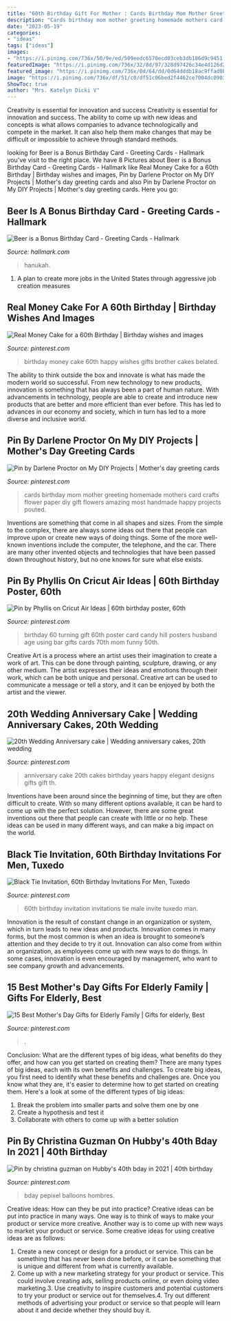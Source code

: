 ```yaml
---
title: "60th Birthday Gift For Mother : Cards Birthday Mom Mother Greeting Homemade Mothers Card Crafts Flower Paper Diy Gift Flowers Amazing Most Handmade Happy Projects Pouted"
description: "Cards birthday mom mother greeting homemade mothers card crafts flower paper diy gift flowers amazing most handmade happy projects pouted"
date: "2023-05-19"
categories:
- "ideas"
tags: ["ideas"]
images:
- "https://i.pinimg.com/736x/50/9e/ed/509eedc6570ecd03ceb3db186d9c9451.jpg"
featuredImage: "https://i.pinimg.com/736x/32/8d/97/328d97426c34e4d126d2ae96253b85ad.jpg"
featured_image: "https://i.pinimg.com/736x/0d/64/dd/0d64dddb18ac9ffad0b8ef50b4332f07.jpg"
image: "https://i.pinimg.com/736x/df/51/c0/df51c06bed2f4462ce7004dc09037a56--cricut-explore-project-ideas.jpg"
ShowToc: true
author: "Mrs. Katelyn Dicki V"
---
```



Creativity is essential for innovation and success
Creativity is essential for innovation and success. The ability to come up with new ideas and concepts is what allows companies to advance technologically and compete in the market. It can also help them make changes that may be difficult or impossible to achieve through standard methods.

	

		
looking for Beer is a Bonus Birthday Card - Greeting Cards - Hallmark you've visit to the right place. We have 8 Pictures about Beer is a Bonus Birthday Card - Greeting Cards - Hallmark like Real Money Cake for a 60th Birthday | Birthday wishes and images, Pin by Darlene Proctor on My DIY Projects | Mother&#039;s day greeting cards and also Pin by Darlene Proctor on My DIY Projects | Mother&#039;s day greeting cards. Here you go:
		
    
## Beer Is A Bonus Birthday Card - Greeting Cards - Hallmark

<img loading=lazy src="https://www.hallmark.com/dw/image/v2/AALB_PRD/on/demandware.static/-/Sites-hallmark-master/default/dwa3049619/images/finished-goods/Beer-is-a-Bonus-Birthday-Card-root-239LGH1105_PV.1.LGH1105.jpg_Source_Image.jpg" onerror="this.onerror=null;this.src='https://tse3.mm.bing.net/th?id=OIP.9qZkZ9C1u0Rb2OMyHie4eQHaKz&amp;pid=15.1';" alt="Beer is a Bonus Birthday Card - Greeting Cards - Hallmark">

_Source: hallmark.com_

>hanukah. 

	

1. A plan to create more jobs in the United States through aggressive job creation measures 

    
## Real Money Cake For A 60th Birthday | Birthday Wishes And Images

<img loading=lazy src="https://i.pinimg.com/736x/0d/64/dd/0d64dddb18ac9ffad0b8ef50b4332f07.jpg" onerror="this.onerror=null;this.src='https://tse2.mm.bing.net/th?id=OIP.U7E52tQHbwpygCdQlz-qaQHaMX&amp;pid=15.1';" alt="Real Money Cake for a 60th Birthday | Birthday wishes and images">

_Source: pinterest.com_

>birthday money cake 60th happy wishes gifts brother cakes belated. 

	

The ability to think outside the box and innovate is what has made the modern world so successful. From new technology to new products, innovation is something that has always been a part of human nature. With advancements in technology, people are able to create and introduce new products that are better and more efficient than ever before. This has led to advances in our economy and society, which in turn has led to a more diverse and inclusive world.

    
## Pin By Darlene Proctor On My DIY Projects | Mother&#039;s Day Greeting Cards

<img loading=lazy src="https://i.pinimg.com/736x/4b/55/db/4b55db000a242f5d5a72f32e177733f3--mom-birthday-cards-homemade-birthday-cards.jpg" onerror="this.onerror=null;this.src='https://tse4.mm.bing.net/th?id=OIP.swZ9R8YqQ449QDnCL2DabgHaJ3&amp;pid=15.1';" alt="Pin by Darlene Proctor on My DIY Projects | Mother&#039;s day greeting cards">

_Source: pinterest.com_

>cards birthday mom mother greeting homemade mothers card crafts flower paper diy gift flowers amazing most handmade happy projects pouted. 

	

Inventions are something that come in all shapes and sizes. From the simple to the complex, there are always some ideas out there that people can improve upon or create new ways of doing things. Some of the more well-known inventions include the computer, the telephone, and the car. There are many other invented objects and technologies that have been passed down throughout history, but no one knows for sure what else exists.

    
## Pin By Phyllis On Cricut Air Ideas | 60th Birthday Poster, 60th

<img loading=lazy src="https://i.pinimg.com/736x/df/51/c0/df51c06bed2f4462ce7004dc09037a56--cricut-explore-project-ideas.jpg" onerror="this.onerror=null;this.src='https://tse1.mm.bing.net/th?id=OIP.NuIbDpdFoTnhWHh2kU26MAHaJ4&amp;pid=15.1';" alt="Pin by Phyllis on Cricut Air Ideas | 60th birthday poster, 60th">

_Source: pinterest.com_

>birthday 60 turning gift 60th poster card candy hill posters husband age using bar gifts cards 70th mom funny 50th. 

	

Creative Art is a process where an artist uses their imagination to create a work of art. This can be done through painting, sculpture, drawing, or any other medium. The artist expresses their ideas and emotions through their work, which can be both unique and personal. Creative art can be used to communicate a message or tell a story, and it can be enjoyed by both the artist and the viewer.

    
## 20th Wedding Anniversary Cake | Wedding Anniversary Cakes, 20th Wedding

<img loading=lazy src="https://i.pinimg.com/736x/3b/b5/29/3bb529a1c2c2ad37d35badfb0ee946f5--wedding-anniversary-cakes-th-anniversary.jpg" onerror="this.onerror=null;this.src='https://tse2.mm.bing.net/th?id=OIP.jg3dN8afYiNzaWNXXj4N0QHaHa&amp;pid=15.1';" alt="20th Wedding Anniversary cake | Wedding anniversary cakes, 20th wedding">

_Source: pinterest.com_

>anniversary cake 20th cakes birthday years happy elegant designs gifts gift th. 

	

Inventions have been around since the beginning of time, but they are often difficult to create. With so many different options available, it can be hard to come up with the perfect solution. However, there are some great inventions out there that people can create with little or no help. These ideas can be used in many different ways, and can make a big impact on the world.

    
## Black Tie Invitation, 60th Birthday Invitations For Men, Tuxedo

<img loading=lazy src="https://i.pinimg.com/736x/32/8d/97/328d97426c34e4d126d2ae96253b85ad.jpg" onerror="this.onerror=null;this.src='https://tse1.mm.bing.net/th?id=OIP.eIG85z6wMJTlkWEQSgZUGAHaHZ&amp;pid=15.1';" alt="Black Tie Invitation, 60th Birthday Invitations For Men, Tuxedo">

_Source: pinterest.com_

>60th birthday invitation invitations tie male invite tuxedo man. 

	

Innovation is the result of constant change in an organization or system, which in turn leads to new ideas and products. Innovation comes in many forms, but the most common is when an idea is brought to someone’s attention and they decide to try it out. Innovation can also come from within an organization, as employees come up with new ways to do things. In some cases, innovation is even encouraged by management, who want to see company growth and advancements.

    
## 15 Best Mother&#039;s Day Gifts For Elderly Family | Gifts For Elderly, Best

<img loading=lazy src="https://i.pinimg.com/736x/50/9e/ed/509eedc6570ecd03ceb3db186d9c9451.jpg" onerror="this.onerror=null;this.src='https://tse4.mm.bing.net/th?id=OIP.InqwOY687GTuAfw9D9c3MAHaLH&amp;pid=15.1';" alt="15 Best Mother&#039;s Day Gifts for Elderly Family | Gifts for elderly, Best">

_Source: pinterest.com_

>. 

	

Conclusion: What are the different types of big ideas, what benefits do they offer, and how can you get started on creating them?
There are many types of big ideas, each with its own benefits and challenges. To create big ideas, you first need to identify what these benefits and challenges are. Once you know what they are, it's easier to determine how to get started on creating them. Here's a look at some of the different types of big ideas:
1. Break the problem into smaller parts and solve them one by one
2. Create a hypothesis and test it
3. Collaborate with others to come up with a better solution

    
## Pin By Christina Guzman On Hubby&#039;s 40th Bday In 2021 | 40th Birthday

<img loading=lazy src="https://i.pinimg.com/736x/18/ac/d0/18acd0b933e9193c7561eba75d42d4b8.jpg" onerror="this.onerror=null;this.src='https://tse2.mm.bing.net/th?id=OIP.r3-W0Ze1dbaG2i99CUSRIgHaHS&amp;pid=15.1';" alt="Pin by christina guzman on Hubby&#039;s 40th bday in 2021 | 40th birthday">

_Source: pinterest.com_

>bday pepixel balloons hombres. 

	

Creative ideas: How can they be put into practice?
Creative ideas can be put into practice in many ways. One way is to think of ways to make your product or service more creative. Another way is to come up with new ways to market your product or service. Some creative ideas for using creative ideas are as follows:
1. Create a new concept or design for a product or service. This can be something that has never been done before, or it can be something that is unique and different from what is currently available.
2. Come up with a new marketing strategy for your product or service. This could involve creating ads, selling products online, or even doing video marketing.3. Use creativity to inspire customers and potential customers to try your product or service out for themselves.4. Try out different methods of advertising your product or service so that people will learn about it and decide whether they should buy it.

